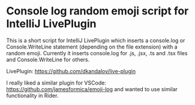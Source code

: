 # Console log random emoji script for IntelliJ LivePlugin
This is a short script for IntelliJ LivePlugin which inserts a console.log or Console.WriteLine statement (depending on the file extension) with a random emoji.
Currently it inserts console.log for .js, .jsx, .ts and .tsx files and Console.WriteLine for others.

LivePlugin: <https://github.com/dkandalov/live-plugin>

I really liked a similar plugin for VSCode: <https://github.com/jamesformica/emoji-log> and wanted to use similar functionality in Rider.
